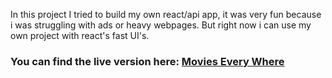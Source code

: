 <p> In this project I tried to build my own react/api app, it was very fun because i was struggling with ads or heavy webpages. But right now i can use my own project with react's fast UI's. <br></p>

<h3> You can find the live version here: <a href="https://movies-t.firebaseapp.com" target="_blank" >Movies Every Where</a> </h3>
